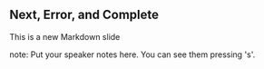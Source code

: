 ##  Next, Error, and Complete

This is a new Markdown slide

note:
    Put your speaker notes here.
    You can see them pressing 's'.
